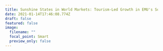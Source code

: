 ```yaml
---
title: Sunshine States in World Markets: Tourism-Led Growth in EMU's Southern Periphery
date: 2021-01-14T17:46:08.774Z
draft: false
featured: false
image:
  filename: ""
  focal_point: Smart
  preview_only: false
---
```





